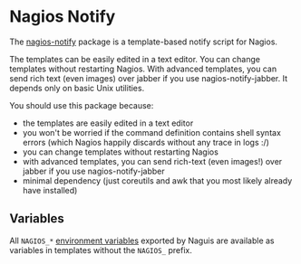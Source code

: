# Nagios Notify

The [nagios-notify] package is a template-based notify script for Nagios.

The templates can be easily edited in a text editor. You can change templates
without restarting Nagios. With advanced templates, you can send rich text
(even images) over jabber if you use nagios-notify-jabber. It depends only on
basic Unix utilities.

[nagios-notify]: https://github.com/glensc/nagios-notify

You should use this package because:

- the templates are easily edited in a text editor
- you won't be worried if the command definition contains shell syntax errors
  (which Nagios happily discards without any trace in logs :/)
- you can change templates without restarting Nagios
- with advanced templates, you can send rich-text (even images!) over jabber if
  you use nagios-notify-jabber
- minimal dependency (just coreutils and awk that you most likely already have
  installed)

## Variables

All `NAGIOS_*` [environment variables][macrolist] exported by Naguis are
available as variables in templates without the `NAGIOS_` prefix.

[macrolist]: https://assets.nagios.com/downloads/nagioscore/docs/nagioscore/3/en/macrolist.html
